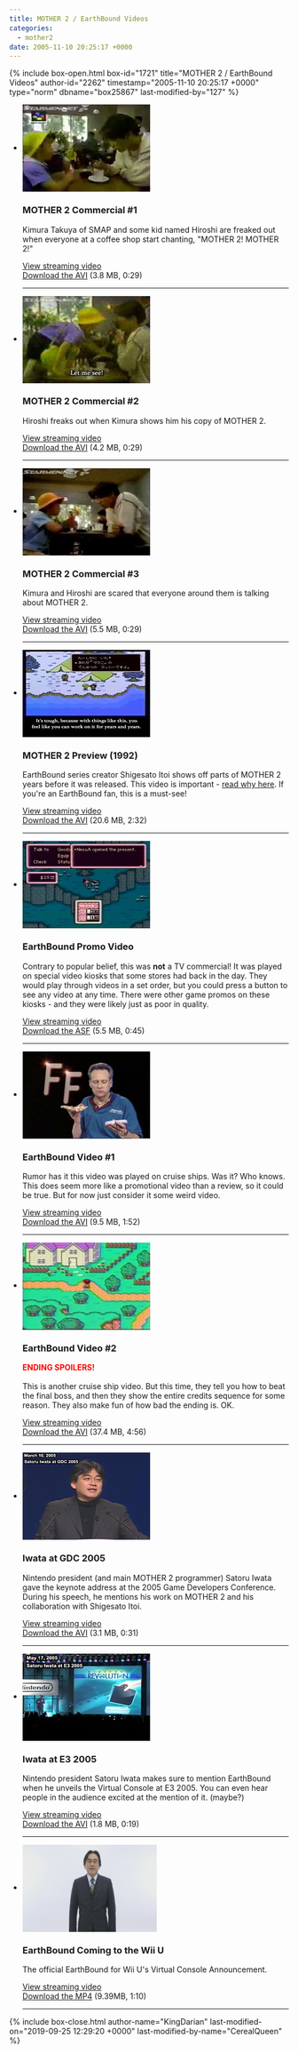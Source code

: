 ```yaml
---
title: MOTHER 2 / EarthBound Videos
categories:
  - mother2
date: 2005-11-10 20:25:17 +0000
---
```

{% include box-open.html box-id="1721" title="MOTHER 2 / EarthBound Videos" author-id="2262" timestamp="2005-11-10 20:25:17 +0000" type="norm" dbname="box25867" last-modified-by="127" %}
<ul class="pics">
<li>
<a class="picleft" href="http://www.youtube.com/watch?v=ogDi1o2xleU"><img src="thumb_m2com1.jpg" align="center" /></a>
<h3>MOTHER 2 Commercial #1</h3>
<p>Kimura Takuya of SMAP and some kid named Hiroshi are freaked out when everyone at a coffee shop start chanting, "MOTHER 2! MOTHER 2!"</p>
<p><a href="http://www.youtube.com/watch?v=ogDi1o2xleU">View streaming video</a><br /><a href="m2com1_subbed.avi">Download the AVI</a> (3.8 MB, 0:29)</p>
<div class="hr"><hr /></div>
</li>

<li>
<a class="picleft" href="http://www.youtube.com/watch?v=RysaSk6-W_8"><img src="thumb_m2com2.jpg" align="center" /></a>
<h3>MOTHER 2 Commercial #2</h3>
<p>Hiroshi freaks out when Kimura shows him his copy of MOTHER 2.</p>
<p><a href="http://www.youtube.com/watch?v=RysaSk6-W_8">View streaming video</a><br /><a href="m2com2_subbed.avi">Download the AVI</a> (4.2 MB, 0:29)</p>
<div class="hr"><hr /></div>
</li>

<li>
<a class="picleft" href="http://www.youtube.com/watch?v=Jteef43NAjw"><img src="thumb_m2com3.jpg" align="center" /></a>
<h3>MOTHER 2 Commercial #3</h3>
<p>Kimura and Hiroshi are scared that everyone around them is talking about MOTHER 2.</p>
<p><a href="http://www.youtube.com/watch?v=Jteef43NAjw">View streaming video</a><br /><a href="m2com3_subbed.avi">Download the AVI</a> (5.5 MB, 0:29)</p>
<div class="hr"><hr /></div>
</li>

<li>
<a class="picleft" href="http://www.youtube.com/watch?v=VLLTijc0sNE"><img src="thumb_m2itoi.jpg" align="center" /></a>
<h3>MOTHER 2 Preview (1992)</h3>
<p>EarthBound series creator Shigesato Itoi shows off parts of MOTHER 2 years before it was released. This video is important - <a href="mother2video.txt">read why here</a>. If you're an EarthBound fan, this is a must-see!</p>
<p><a href="http://www.youtube.com/watch?v=VLLTijc0sNE">View streaming video</a><br /><a href="m2itoi_ver1.avi">Download the AVI</a> (20.6 MB, 2:32)</p>
<div class="hr"><hr /></div>
</li>

<li>
<a class="picleft" href="http://www.youtube.com/watch?v=AWh3BUyHrLU"><img src="thumb_ebpromo.jpg" align="center" /></a>
<h3>EarthBound Promo Video</h3>
<p>Contrary to popular belief, this was <b>not</b> a TV commercial! It was played on special video kiosks that some stores had back in the day. They would play through videos in a set order, but you could press a button to see any video at any time. There were other game promos on these kiosks - and they were likely just as poor in quality.</p>
<p><a href="http://www.youtube.com/watch?v=AWh3BUyHrLU">View streaming video</a><br /><a href="earthboundcm.asf">Download the ASF</a> (5.5 MB, 0:45)</p>
<div class="hr"><hr /></div>
</li>

<li>
<a class="picleft" href="http://www.youtube.com/watch?v=lQYsEzSaZkg"><img src="thumb_cruise1.jpg" align="center" /></a>
<h3>EarthBound Video #1</h3>
<p>Rumor has it this video was played on cruise ships. Was it? Who knows. This does seem more like a promotional video than a review, so it could be true. But for now just consider it some weird video.</p>
<p><a href="http://www.youtube.com/watch?v=lQYsEzSaZkg">View streaming video</a><br /><a href="ebcruise1.avi">Download the AVI</a> (9.5 MB, 1:52)</p>
<div class="hr"><hr /></div>
</li>

<li>
<a class="picleft" href="http://www.youtube.com/watch?v=wZ1-Htk62Ts"><img src="thumb_cruise2.jpg" align="center" /></a>
<h3>EarthBound Video #2</h3>
<p><b><font color="red">ENDING SPOILERS!</font></b><br /><br />This is another cruise ship video. But this time, they tell you how to beat the final boss, and then they show the entire credits sequence for some reason. They also make fun of how bad the ending is. OK.</p>
<p><a href="http://www.youtube.com/watch?v=wZ1-Htk62Ts">View streaming video</a><br /><a href="ebcruise2.avi">Download the AVI</a> (37.4 MB, 4:56)</p>
<div class="hr"><hr /></div>
</li>

<li>
<a class="picleft" href="http://www.youtube.com/watch?v=p3UWSm5dKIw"><img src="thumb_ebgdc2005.jpg" align="center" /></a>
<h3>Iwata at GDC 2005</h3>
<p>Nintendo president (and main MOTHER 2 programmer) Satoru Iwata gave the keynote address at the 2005 Game Developers Conference. During his speech, he mentions his work on MOTHER 2 and his collaboration with Shigesato Itoi.</p>
<p><a href="http://www.youtube.com/watch?v=p3UWSm5dKIw">View streaming video</a><br /><a href="eb_gdc2005.avi">Download the AVI</a> (3.1 MB, 0:31)</p>
<div class="hr"><hr /></div>
</li>

<li>
<a class="picleft" href="http://www.youtube.com/watch?v=zbvwwlC9BtU"><img src="thumb_e3_2005.jpg" align="center" /></a>
<h3>Iwata at E3 2005</h3>
<p>Nintendo president Satoru Iwata makes sure to mention EarthBound when he unveils the Virtual Console at E3 2005. You can even hear people in the audience excited at the mention of it. (maybe?) </p>
<p><a href="http://www.youtube.com/watch?v=zbvwwlC9BtU">View streaming video</a><br /><a href="eb_gdc2005.avi">Download the AVI</a> (1.8 MB, 0:19)</p>
<div class="hr"><hr /></div>
</li>

<li>
<a class="picleft" href="https://www.youtube.com/watch?v=cOZ_U-xUQTo"><img src="thumb_ebvcannouncement.png" width="242" height="157" align="center" /></a>
<h3>EarthBound Coming to the Wii U</h3>
<p>The official EarthBound for Wii U's Virtual Console Announcement. </p>
<p><a href="https://www.youtube.com/watch?v=cOZ_U-xUQTo">View streaming video</a><br /><a href="EarthBound Coming To The Wii U VC.mp4">Download the MP4</a> (9.39MB, 1:10)</p>
<div class="hr"><hr /></div>
</li>

</ul>
{% include box-close.html author-name="KingDarian" last-modified-on="2019-09-25 12:29:20 +0000" last-modified-by-name="CerealQueen" %}
